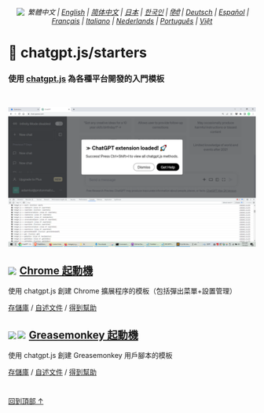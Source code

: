 <div align="center">

###### <a href="https://github.com/kudoai/chatgpt.js/tree/main/starters/docs"><img height="16" style="margin: 0 3px -2px" src="https://raw.githubusercontent.com/kudoai/chatgpt.js/main/media/images/icons/language.png"></a> 繁體中文 | <a href="../..#readme">English</a> | <a href="../zh-cn#readme">简体中文</a> | <a href="../ja#readme">日本</a> | <a href="../ko#readme">한국인</a> | <a href="../hi#readme">हिंदी</a> | <a href="../de#readme">Deutsch</a> | <a href="../es#readme">Español</a> | <a href="../fr#readme">Français</a> | <a href="../it#readme">Italiano</a> | <a href="../nl#readme">Nederlands</a> | <a href="../pt#readme">Português</a> | <a href="../vi#readme">Việt</a>

</div>

# 🚀 chatgpt.js/starters

### 使用 <a href="https://github.com/kudoai/chatgpt.js">chatgpt.js</a> 為各種平台開發的入門模板

<br>

![](../../chrome/media/images/screenshots/extension-loaded.png)

<h2><a href="../../chrome"><img style="margin: 0 2px -1px 0" height=18 src="https://www.google.com/chrome/static/images/favicons/apple-icon-60x60.png"></a> <a href="../../chrome">Chrome 起動機</a></h3>

使用 chatgpt.js 創建 Chrome 擴展程序的模板（包括彈出菜單+設置管理）

[存儲庫](https://github.com/kudoai/chatgpt.js-chrome-starter) / [自述文件](../../chrome/docs/zh-tw#readme) / [得到幫助](https://github.com/kudoai/chatgpt.js-chrome-starter/issues)

<h2><a href="../../greasemonkey"><img style="margin: 0 2px -0.065rem 0" height=19 src="https://raw.githubusercontent.com/kudoai/chatgpt.js/main/starters/media/images/icons/tampermonkey-icon28.png"><img style="margin: 0 2px -0.035rem 1px" height=19.5 src="https://raw.githubusercontent.com/kudoai/chatgpt.js/main/starters/media/images/icons/violentmonkey-icon100.png"></a> <a href="../../greasemonkey">Greasemonkey 起動機</a></h3>

使用 chatgpt.js 創建 Greasemonkey 用戶腳本的模板

[存儲庫](https://github.com/kudoai/chatgpt.js-greasemonkey-starter) / [自述文件](../../greasemonkey#readme) / [得到幫助](https://github.com/kudoai/chatgpt.js-greasemonkey-starter/issues)

#

[回到頂部 ↑](#)
